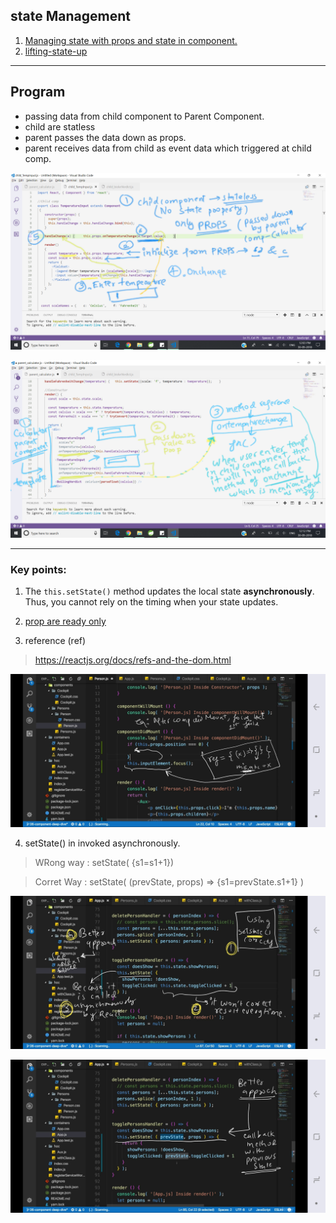## state Management
1. [Managing state with props and state in component.](https://www.robinwieruch.de/learn-react-before-using-redux/)
2. [lifting-state-up](https://reactjs.org/docs/lifting-state-up.html)

***
## Program
-   passing data from child component to Parent Component.
-   child are statless
-   parent passes the data down as props.
-   parent receives data from child as event data which triggered at child comp. 

![img](https://github.com/lekhrajdinkar/ReactJS16/blob/master/NOTES/asset/20180930_121152.png)

![img](https://github.com/lekhrajdinkar/ReactJS16/blob/master/NOTES/asset/20180930_121931.png)

***
### Key points:
1.  The `this.setState()` method updates the local state **asynchronously**. Thus, you cannot rely on the timing when your state updates.

2. [prop are ready only](https://reactjs.org/docs/components-and-props.html#props-are-read-only)

3. reference (ref) 
> https://reactjs.org/docs/refs-and-the-dom.html

![img](https://github.com/lekhrajdinkar/ReactJS16/blob/master/NOTES/asset/comp1.jpg)

4. setState() in invoked asynchronously.
 > WRong way : setState( {s1=s1+1})

 > Corret Way : setState(  (prevState, props) => {s1=prevState.s1+1}  )

![img](https://github.com/lekhrajdinkar/ReactJS16/blob/master/NOTES/asset/comp2.jpg)

![img](https://github.com/lekhrajdinkar/ReactJS16/blob/master/NOTES/asset/comp3.jpg)
